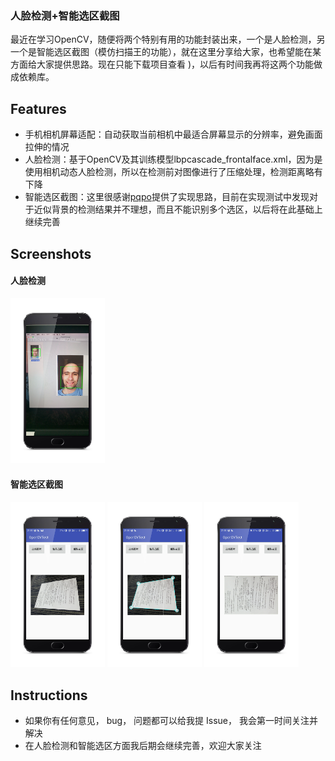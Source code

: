 ### 人脸检测+智能选区截图


最近在学习OpenCV，随便将两个特别有用的功能封装出来，一个是人脸检测，另一个是智能选区截图（模仿扫描王的功能），就在这里分享给大家，也希望能在某方面给大家提供思路。现在只能下载项目查看 )，以后有时间我再将这两个功能做成依赖库。

## Features

- 手机相机屏幕适配：自动获取当前相机中最适合屏幕显示的分辨率，避免画面拉伸的情况
- 人脸检测：基于OpenCV及其训练模型lbpcascade_frontalface.xml，因为是使用相机动态人脸检测，所以在检测前对图像进行了压缩处理，检测距离略有下降
- 智能选区截图：这里很感谢[pqpo](https://github.com/pqpo/SmartCropper/issues/3)提供了实现思路，目前在实现测试中发现对于近似背景的检测结果并不理想，而且不能识别多个选区，以后将在此基础上继续完善

## Screenshots

#### 人脸检测

<img src="img/opencv_face_detect.png" width="30%"/>

#### 智能选区截图

<a href="img/opencv_paper_choose.png"><img src="img/opencv_paper_choose.png" width="30%"/></a> <a href="img/opencv_paper_scan.png"><img src="img/opencv_paper_scan.png" width="30%"/></a> <a href="img/opencv_paper_crop.png"><img src="img/opencv_paper_crop.png" width="30%"/></a>

## Instructions

- 如果你有任何意见， bug， 问题都可以给我提 Issue， 我会第一时间关注并解决
- 在人脸检测和智能选区方面我后期会继续完善，欢迎大家关注



